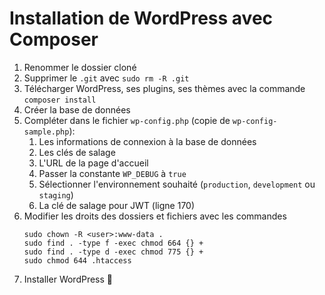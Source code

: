 # Installation de WordPress avec Composer
1. Renommer le dossier cloné
2. Supprimer le `.git` avec `sudo rm -R .git`
3. Télécharger WordPress, ses plugins, ses thèmes avec la commande `composer install`
4. Créer la base de données
5. Compléter dans le fichier `wp-config.php` (copie de `wp-config-sample.php`):
   1. Les informations de connexion à la base de données
   2. Les clés de salage
   3. L'URL de la page d'accueil
   4. Passer la constante `WP_DEBUG` à `true`
   5. Sélectionner l'environnement souhaité (`production`, `development` ou `staging`)
   6. La clé de salage pour JWT (ligne 170)
6. Modifier les droits des dossiers et fichiers avec les commandes
    ```
    sudo chown -R <user>:www-data .
    sudo find . -type f -exec chmod 664 {} +
    sudo find . -type d -exec chmod 775 {} +
    sudo chmod 644 .htaccess
    ```
7. Installer WordPress :tada:
